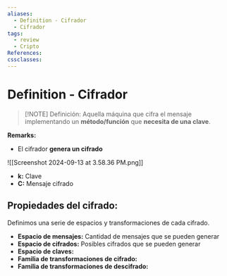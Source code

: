 ```yaml
---
aliases:
  - Definition - Cifrador
  - Cifrador
tags:
  - review
  - Cripto
References: 
cssclasses:
---
```

# Definition - Cifrador

> [!NOTE] Definición: 
> Aquella máquina que cifra el mensaje implementando un **método/función** que **necesita de una clave**. 

**Remarks:**
+ El cifrador **genera un cifrado**

![[Screenshot 2024-09-13 at 3.58.36 PM.png]]

+ **k:** Clave
+ **C:** Mensaje cifrado
## Propiedades del cifrado:
Definimos una serie de espacios y transformaciones de cada cifrado. 
+ **Espacio de mensajes:** Cantidad de mensajes que se pueden generar
+ **Espacio de cifrados:** Posibles cifrados que se pueden generar
+ **Espacio de claves:**
+ **Familia de transformaciones de cifrado:**
+ **Familia de transformaciones de descifrado:**
